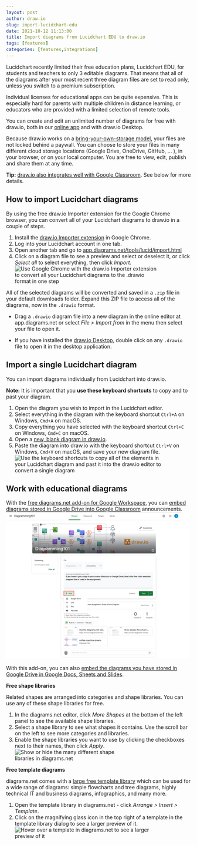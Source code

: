 ```yaml
---
layout: post
author: draw.io
slug: import-lucidchart-edu
date: 2021-10-12 11:13:00
title: Import diagrams from Lucidchart EDU to draw.io
tags: [features]
categories: [features,integrations]
---
```


Lucidchart recently limited their free education plans, Lucidchart EDU, for students and teachers to only 3 editable diagrams. That means that all of the diagrams after your most recent three diagram files are set to read only, unless you switch to a premium subscription. 

Individual licenses for educational apps can be quite expensive. This is especially hard for parents with multiple children in distance learning, or educators who are provided with a limited selection of remote tools.

You can create and edit an unlimited number of diagrams for free with draw.io, both in our [online app](https://app.diagrams.net) and with draw.io Desktop.

Because draw.io works on a [bring-your-own-storage model](/blog/secure-diagramming-storage.html), your files are not locked behind a paywall. You can choose to store your files in many different cloud storage locations (Google Drive, OneDrive, GitHub, ... ), in your browser, or on your local computer. You are free to view, edit, publish and share them at any time. 

**Tip:** [draw.io also integrates well with Google Classroom](/blog/google-classroom-diagrams.html). See below for more details.

## How to import Lucidchart diagrams

By using the free draw.io Importer extension for the Google Chrome browser, you can convert all of your Lucidchart diagrams to draw.io in a couple of steps. 

1. Install the [draw.io Importer extension](https://chrome.google.com/webstore/detail/diagramsnet-and-drawio-im/cnoplimhpndhhhnmoigbanpjeghjpohi) in Google Chrome.
2. Log into your Lucidchart account in one tab. 
3. Open another tab and go to [app.diagrams.net/tools/lucid/import.html](https://app.diagrams.net/tools/lucid/import.html)
4. Click on a diagram file to see a preview and select or deselect it, or click _Select all_ to select everything, then click _Import_. 
<br /><img src="/assets/img/blog/lucidchart-chrome-importer.gif" style="width=100%;max-width:400px;height:auto;" alt="Use Google Chrome with the draw.io Importer extension to convert all your Lucidchart diagrams to the .drawio format in one step">

All of the selected diagrams will be converted and saved in a ``.zip`` file in your default downloads folder. Expand this ZIP file to access all of the diagrams, now in the ``.drawio`` format. 

* Drag a ``.drawio`` diagram file into a new diagram in the online editor at app.diagrams.net or select _File > Import from_ in the menu then select your file to open it.

* If you have installed the [draw.io Desktop](https://get.diagrams.net/), double click on any ``.drawio`` file to open it in the desktop application.

## Import a single Lucidchart diagram

You can import diagrams individually from Lucidchart into draw.io. 

**Note:** It is important that you **use these keyboard shortcuts** to copy and to past your diagram.

1. Open the diagram you wish to import in the Lucidchart editor.
2. Select everything in the diagram with the keyboard shortcut ``Ctrl+A`` on Windows, ``Cmd+A`` on macOS.
3. Copy everything you have selected with the keyboard shortcut ``Ctrl+C`` on Windows, ``Cmd+C`` on macOS. 
4. Open a [new, blank diagram in draw.io](https://app.diagrams.net/?splash=0).
5. Paste the diagram into draw.io with the keyboard shortcut ``Ctrl+V`` on Windows, ``Cmd+V`` on macOS, and save your new diagram file. 
<br /><img src="/assets/img/blog/lucidchart-import-copy-paste.gif" style="width=100%;max-width:400px;height:auto;" alt="Use the keyboard shortcuts to copy all of the elements in your Lucidchart diagram and past it into the draw.io editor to convert a single diagram">

## Work with educational diagrams

With the [free diagrams.net add-on for Google Workspace](https://workspace.google.com/marketplace/app/diagramsnet/671128082532), you can [embed diagrams stored in Google Drive into Google Classroom](/blog/google-classroom-diagrams.html) announcements.
<br /><img src="/assets/img/blog/google-classroom-attach-diagram-announcement.png" style="width=100%;max-width:500px;height:auto;" alt="Attach a diagram file to an announcement in Google Classroom">

With this add-on, you can also [embed the diagrams you have stored in Google Drive in Google Docs, Sheets and Slides](/doc/faq/google-docs-diagrams.html). 

**Free shape libraries**

Related shapes are arranged into categories and shape libraries. You can use any of these shape libraries for free. 

1. In the diagrams.net editor, click _More Shapes_ at the bottom of the left panel to see the available shape libraries. 
2. Select a shape library to see what shapes it contains. Use the scroll bar on the left to see more categories and libraries.
3. Enable the shape libraries you want to use by clicking the checkboxes next to their names, then click _Apply_.
<br /><img src="/assets/img/blog/shape-library-dialog.png" style="width=100%;max-width:300px;height:auto;" alt="Show or hide the many different shape libraries in diagrams.net">

**Free template diagrams**

diagrams.net comes with a [large free template library](/blog/template-diagrams.html) which can be used for a wide range of diagrams: simple flowcharts and tree diagrams, highly technical IT and business diagrams, infographics, and many more.

1. Open the template library in diagrams.net - click _Arrange > Insert > Template_.
2. Click on the magnifying glass icon in the top right of a template in the template library dialog to see a larger preview of it.
<br /><img src="/assets/img/blog/template-library-preview.png" style="width=100%;max-width:400px;height:auto;" alt="Hover over a template in diagrams.net to see a larger preview of it">

